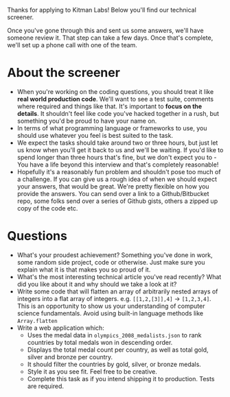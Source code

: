 Thanks for applying to Kitman Labs! Below you'll find our technical screener.

Once you've gone through this and sent us some answers, we'll have someone review it. That step can take a few days. Once that's complete, we'll set up a phone call with one of the team.

# About the screener
- When you're working on the coding questions, you should treat it like **real world production code**. We'll want to see a test suite, comments where required and things like that. It's important to **focus on the details**. It shouldn't feel like code you've hacked together in a rush, but something you'd be proud to have your name on.
- In terms of what programming language or frameworks to use, you should use whatever you feel is best suited to the task.
- We expect the tasks should take around two or three hours, but just let us know when you'll get it back to us and we'll be waiting. If you'd like to spend longer than three hours that's fine, but we don't expect you to - You have a life beyond this interview and that's completely reasonable!
- Hopefully it's a reasonably fun problem and shouldn't pose too much of a challenge. If you can give us a rough idea of when we should expect your answers, that would be great. We're pretty flexible on how you provide the answers. You can send over a link to a Github/Bitbucket repo, some folks send over a series of Github gists, others a zipped up copy of the code etc.

# Questions
- What's your proudest achievement? Something you've done in work, some random side project, code or otherwise. Just make sure you explain what it is that makes you so proud of it.
- What's the most interesting technical article you've read recently? What did you like about it and why should we take a look at it?
- Write some code that will flatten an array of arbitrarily nested arrays of integers into a flat array of integers. e.g. `[[1,2,[3]],4]` -> `[1,2,3,4]`. This is an opportunity to show us your understanding of computer science fundamentals. Avoid using built-in language methods like `Array.flatten`
- Write a web application which:
  - Uses the medal data in `olympics_2008_medalists.json` to rank countries by total medals won in descending order.
  - Displays the total medal count per country, as well as total gold, silver and bronze per country.
  - It should filter the countries by gold, silver, or bronze medals.
  - Style it as you see fit. Feel free to be creative.
  - Complete this task as if you intend shipping it to production.  Tests are required.
